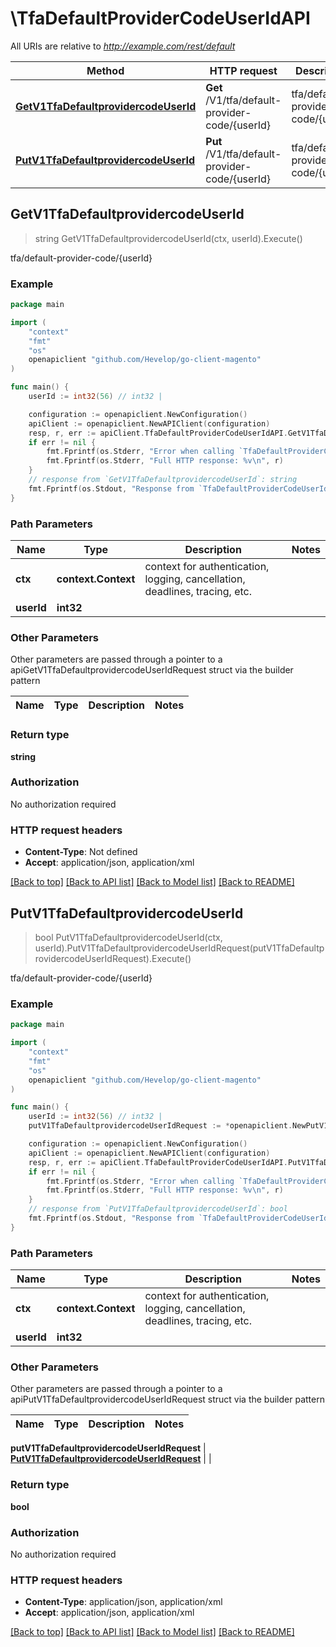 # \TfaDefaultProviderCodeUserIdAPI

All URIs are relative to *http://example.com/rest/default*

Method | HTTP request | Description
------------- | ------------- | -------------
[**GetV1TfaDefaultprovidercodeUserId**](TfaDefaultProviderCodeUserIdAPI.md#GetV1TfaDefaultprovidercodeUserId) | **Get** /V1/tfa/default-provider-code/{userId} | tfa/default-provider-code/{userId}
[**PutV1TfaDefaultprovidercodeUserId**](TfaDefaultProviderCodeUserIdAPI.md#PutV1TfaDefaultprovidercodeUserId) | **Put** /V1/tfa/default-provider-code/{userId} | tfa/default-provider-code/{userId}



## GetV1TfaDefaultprovidercodeUserId

> string GetV1TfaDefaultprovidercodeUserId(ctx, userId).Execute()

tfa/default-provider-code/{userId}



### Example

```go
package main

import (
	"context"
	"fmt"
	"os"
	openapiclient "github.com/Hevelop/go-client-magento"
)

func main() {
	userId := int32(56) // int32 | 

	configuration := openapiclient.NewConfiguration()
	apiClient := openapiclient.NewAPIClient(configuration)
	resp, r, err := apiClient.TfaDefaultProviderCodeUserIdAPI.GetV1TfaDefaultprovidercodeUserId(context.Background(), userId).Execute()
	if err != nil {
		fmt.Fprintf(os.Stderr, "Error when calling `TfaDefaultProviderCodeUserIdAPI.GetV1TfaDefaultprovidercodeUserId``: %v\n", err)
		fmt.Fprintf(os.Stderr, "Full HTTP response: %v\n", r)
	}
	// response from `GetV1TfaDefaultprovidercodeUserId`: string
	fmt.Fprintf(os.Stdout, "Response from `TfaDefaultProviderCodeUserIdAPI.GetV1TfaDefaultprovidercodeUserId`: %v\n", resp)
}
```

### Path Parameters


Name | Type | Description  | Notes
------------- | ------------- | ------------- | -------------
**ctx** | **context.Context** | context for authentication, logging, cancellation, deadlines, tracing, etc.
**userId** | **int32** |  | 

### Other Parameters

Other parameters are passed through a pointer to a apiGetV1TfaDefaultprovidercodeUserIdRequest struct via the builder pattern


Name | Type | Description  | Notes
------------- | ------------- | ------------- | -------------


### Return type

**string**

### Authorization

No authorization required

### HTTP request headers

- **Content-Type**: Not defined
- **Accept**: application/json, application/xml

[[Back to top]](#) [[Back to API list]](../README.md#documentation-for-api-endpoints)
[[Back to Model list]](../README.md#documentation-for-models)
[[Back to README]](../README.md)


## PutV1TfaDefaultprovidercodeUserId

> bool PutV1TfaDefaultprovidercodeUserId(ctx, userId).PutV1TfaDefaultprovidercodeUserIdRequest(putV1TfaDefaultprovidercodeUserIdRequest).Execute()

tfa/default-provider-code/{userId}



### Example

```go
package main

import (
	"context"
	"fmt"
	"os"
	openapiclient "github.com/Hevelop/go-client-magento"
)

func main() {
	userId := int32(56) // int32 | 
	putV1TfaDefaultprovidercodeUserIdRequest := *openapiclient.NewPutV1TfaDefaultprovidercodeUserIdRequest("ProviderCode_example") // PutV1TfaDefaultprovidercodeUserIdRequest |  (optional)

	configuration := openapiclient.NewConfiguration()
	apiClient := openapiclient.NewAPIClient(configuration)
	resp, r, err := apiClient.TfaDefaultProviderCodeUserIdAPI.PutV1TfaDefaultprovidercodeUserId(context.Background(), userId).PutV1TfaDefaultprovidercodeUserIdRequest(putV1TfaDefaultprovidercodeUserIdRequest).Execute()
	if err != nil {
		fmt.Fprintf(os.Stderr, "Error when calling `TfaDefaultProviderCodeUserIdAPI.PutV1TfaDefaultprovidercodeUserId``: %v\n", err)
		fmt.Fprintf(os.Stderr, "Full HTTP response: %v\n", r)
	}
	// response from `PutV1TfaDefaultprovidercodeUserId`: bool
	fmt.Fprintf(os.Stdout, "Response from `TfaDefaultProviderCodeUserIdAPI.PutV1TfaDefaultprovidercodeUserId`: %v\n", resp)
}
```

### Path Parameters


Name | Type | Description  | Notes
------------- | ------------- | ------------- | -------------
**ctx** | **context.Context** | context for authentication, logging, cancellation, deadlines, tracing, etc.
**userId** | **int32** |  | 

### Other Parameters

Other parameters are passed through a pointer to a apiPutV1TfaDefaultprovidercodeUserIdRequest struct via the builder pattern


Name | Type | Description  | Notes
------------- | ------------- | ------------- | -------------

 **putV1TfaDefaultprovidercodeUserIdRequest** | [**PutV1TfaDefaultprovidercodeUserIdRequest**](PutV1TfaDefaultprovidercodeUserIdRequest.md) |  | 

### Return type

**bool**

### Authorization

No authorization required

### HTTP request headers

- **Content-Type**: application/json, application/xml
- **Accept**: application/json, application/xml

[[Back to top]](#) [[Back to API list]](../README.md#documentation-for-api-endpoints)
[[Back to Model list]](../README.md#documentation-for-models)
[[Back to README]](../README.md)

